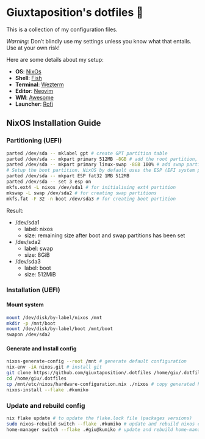 # Giuxtaposition's dotfiles 💜

This is a collection of my configuration files.

_Warning_: Don’t blindly use my settings unless you know what that entails. Use at your own risk!

Here are some details about my setup:

- **OS**: [NixOs](https://github.com/NixOS/nixpkgs)
- **Shell**: [Fish](https://github.com/fish-shell/fish-shell)
- **Terminal**: [Wezterm](https://github.com/wez/wezterm)
- **Editor**: [Neovim](https://github.com/neovim/neovim/)
- **WM**: [Awesome](https://github.com/awesomeWM/awesome)
- **Launcher**: [Rofi](https://github.com/davatorium/rofi)

## NixOS Installation Guide

### Partitioning (UEFI)

```bash
parted /dev/sda -- mklabel gpt # create GPT partition table
parted /dev/sda -- mkpart primary 512MB -8GB # add the root partition, this will fill the disk except for the end part, where the swap will live and space left in front will be used by the boot partition
parted /dev/sda -- mkpart primary linux-swap -8GB 100% # add swap partition
# Setup the boot partition. NixOS by default uses the ESP (EFI system partition) as its /boot partition. It uses the initially reserved 512MiB at the start of the disk.
parted /dev/sda -- mkpart ESP fat32 1MB 512MB
parted /dev/sda -- set 3 esp on
mkfs.ext4 -L nixos /dev/sda1 # for initialising ext4 partition
mkswap -L swap /dev/sda2 # for creating swap partitions
mkfs.fat -F 32 -n boot /dev/sda3 # for creating boot partition

```

Result:

- /dev/sda1
  - label: nixos
  - size: remaining size after boot and swap partitions has been set
- /dev/sda2
  - label: swap
  - size: 8GiB
- /dev/sda3
  - label: boot
  - size: 512MiB

### Installation (UEFI)

#### Mount system

```bash
mount /dev/disk/by-label/nixos /mnt
mkdir -p /mnt/boot
mount /dev/disk/by-label/boot /mnt/boot
swapon /dev/sda2
```

#### Generate and Install config

```bash
nixos-generate-config --root /mnt # generate default configuration
nix-env -iA nixos.git # install git
git clone https://github.com/giuxtaposition/.dotfiles /home/giu/.dotfiles
cd /home/giu/.dotfiles
cp /mnt/etc/nixos/hardware-configuration.nix ./nixos # copy generated hardware-configuration
nixos-install --flake .#kumiko
```

### Update and rebuild config

```bash
nix flake update # to update the flake.lock file (packages versions)
sudo nixos-rebuild switch --flake .#kumiko # update and rebuild nixos config
home-manager switch --flake .#giu@kumiko # update and rebuild home-manager config
```
